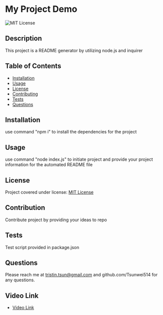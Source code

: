 # My Project Demo
![MIT License](https://img.shields.io/badge/License-MIT-yellow.svg)

## Description

This project is a README generator by utilizing node.js and inquirer

## Table of Contents

- [Installation](#installation)
- [Usage](#usage)
- [License](#license)
- [Contributing](#contributing)
- [Tests](#tests)
- [Questions](#questions)

## Installation

use command "npm i" to install the dependencies for the project

## Usage

use command "node index.js" to initiate project and provide your project information for the automated README file


## License

Project covered under license: [MIT License](https://choosealicense.com/licenses/mit/)


## Contribution

Contribute project by providing your ideas to repo

## Tests

Test script provided in package.json

## Questions

Please reach me at tristin.tsun@gmail.com and github.com/Tsunwei514 for any questions.  

## Video Link

- [Video Link](https://drive.google.com/file/d/15Xv-uyixyis3bFbuDDKSvvyVTl33rIIR/view)
